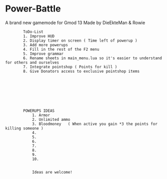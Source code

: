 # Power-Battle
A brand new gamemode for Gmod 13
Made by DieEkteMan & Rowie


			ToDo-List 	
			1. Improve HUD 
			2. Display timer on screen ( Time left of powerup )
			3. Add more powerups
			4. Fill in the rest of the F2 menu
			5. Improve grammar
			6. Rename sheets in main_menu.lua so it's easier to understand for others and ourselves
			7. Integrate pointshop ( Points for kill )
			8. Give Donators access to exclusive pointshop items








			POWERUPS IDEAS
				1. Armor 
				2. Unlimited ammo
				3. Bloodmoney   ( When active you gain *3 the points for killing someone )
				4.
				5.
				6.
				7.
				8.
				9.
				10.


				Ideas are welcome!